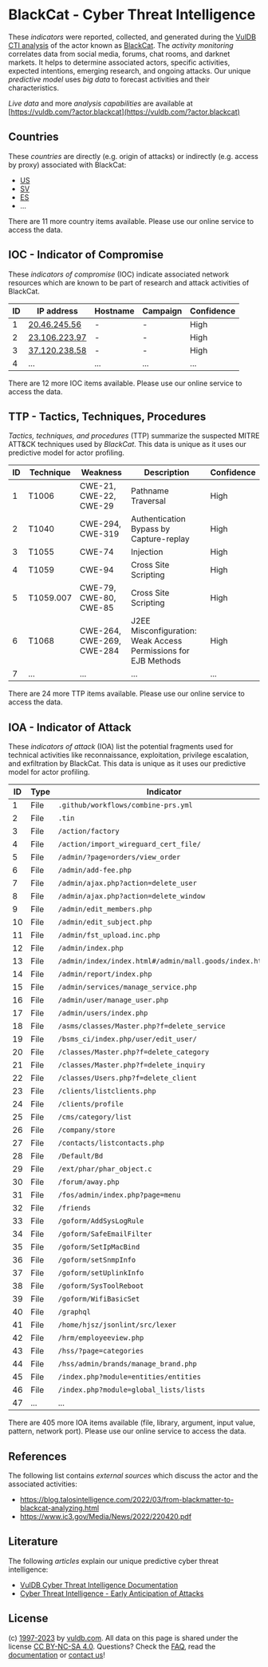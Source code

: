 # BlackCat - Cyber Threat Intelligence

These _indicators_ were reported, collected, and generated during the [VulDB CTI analysis](https://vuldb.com/?kb.cti) of the actor known as [BlackCat](https://vuldb.com/?actor.blackcat). The _activity monitoring_ correlates data from social media, forums, chat rooms, and darknet markets. It helps to determine associated actors, specific activities, expected intentions, emerging research, and ongoing attacks. Our unique _predictive model_ uses _big data_ to forecast activities and their characteristics.

_Live data_ and more _analysis capabilities_ are available at [https://vuldb.com/?actor.blackcat](https://vuldb.com/?actor.blackcat)

## Countries

These _countries_ are directly (e.g. origin of attacks) or indirectly (e.g. access by proxy) associated with BlackCat:

* [US](https://vuldb.com/?country.us)
* [SV](https://vuldb.com/?country.sv)
* [ES](https://vuldb.com/?country.es)
* ...

There are 11 more country items available. Please use our online service to access the data.

## IOC - Indicator of Compromise

These _indicators of compromise_ (IOC) indicate associated network resources which are known to be part of research and attack activities of BlackCat.

ID | IP address | Hostname | Campaign | Confidence
-- | ---------- | -------- | -------- | ----------
1 | [20.46.245.56](https://vuldb.com/?ip.20.46.245.56) | - | - | High
2 | [23.106.223.97](https://vuldb.com/?ip.23.106.223.97) | - | - | High
3 | [37.120.238.58](https://vuldb.com/?ip.37.120.238.58) | - | - | High
4 | ... | ... | ... | ...

There are 12 more IOC items available. Please use our online service to access the data.

## TTP - Tactics, Techniques, Procedures

_Tactics, techniques, and procedures_ (TTP) summarize the suspected MITRE ATT&CK techniques used by _BlackCat_. This data is unique as it uses our predictive model for actor profiling.

ID | Technique | Weakness | Description | Confidence
-- | --------- | -------- | ----------- | ----------
1 | T1006 | CWE-21, CWE-22, CWE-29 | Pathname Traversal | High
2 | T1040 | CWE-294, CWE-319 | Authentication Bypass by Capture-replay | High
3 | T1055 | CWE-74 | Injection | High
4 | T1059 | CWE-94 | Cross Site Scripting | High
5 | T1059.007 | CWE-79, CWE-80, CWE-85 | Cross Site Scripting | High
6 | T1068 | CWE-264, CWE-269, CWE-284 | J2EE Misconfiguration: Weak Access Permissions for EJB Methods | High
7 | ... | ... | ... | ...

There are 24 more TTP items available. Please use our online service to access the data.

## IOA - Indicator of Attack

These _indicators of attack_ (IOA) list the potential fragments used for technical activities like reconnaissance, exploitation, privilege escalation, and exfiltration by BlackCat. This data is unique as it uses our predictive model for actor profiling.

ID | Type | Indicator | Confidence
-- | ---- | --------- | ----------
1 | File | `.github/workflows/combine-prs.yml` | High
2 | File | `.tin` | Low
3 | File | `/action/factory` | High
4 | File | `/action/import_wireguard_cert_file/` | High
5 | File | `/admin/?page=orders/view_order` | High
6 | File | `/admin/add-fee.php` | High
7 | File | `/admin/ajax.php?action=delete_user` | High
8 | File | `/admin/ajax.php?action=delete_window` | High
9 | File | `/admin/edit_members.php` | High
10 | File | `/admin/edit_subject.php` | High
11 | File | `/admin/fst_upload.inc.php` | High
12 | File | `/admin/index.php` | High
13 | File | `/admin/index/index.html#/admin/mall.goods/index.html` | High
14 | File | `/admin/report/index.php` | High
15 | File | `/admin/services/manage_service.php` | High
16 | File | `/admin/user/manage_user.php` | High
17 | File | `/admin/users/index.php` | High
18 | File | `/asms/classes/Master.php?f=delete_service` | High
19 | File | `/bsms_ci/index.php/user/edit_user/` | High
20 | File | `/classes/Master.php?f=delete_category` | High
21 | File | `/classes/Master.php?f=delete_inquiry` | High
22 | File | `/classes/Users.php?f=delete_client` | High
23 | File | `/clients/listclients.php` | High
24 | File | `/clients/profile` | High
25 | File | `/cms/category/list` | High
26 | File | `/company/store` | High
27 | File | `/contacts/listcontacts.php` | High
28 | File | `/Default/Bd` | Medium
29 | File | `/ext/phar/phar_object.c` | High
30 | File | `/forum/away.php` | High
31 | File | `/fos/admin/index.php?page=menu` | High
32 | File | `/friends` | Medium
33 | File | `/goform/AddSysLogRule` | High
34 | File | `/goform/SafeEmailFilter` | High
35 | File | `/goform/SetIpMacBind` | High
36 | File | `/goform/setSnmpInfo` | High
37 | File | `/goform/setUplinkInfo` | High
38 | File | `/goform/SysToolReboot` | High
39 | File | `/goform/WifiBasicSet` | High
40 | File | `/graphql` | Medium
41 | File | `/home/hjsz/jsonlint/src/lexer` | High
42 | File | `/hrm/employeeview.php` | High
43 | File | `/hss/?page=categories` | High
44 | File | `/hss/admin/brands/manage_brand.php` | High
45 | File | `/index.php?module=entities/entities` | High
46 | File | `/index.php?module=global_lists/lists` | High
47 | ... | ... | ...

There are 405 more IOA items available (file, library, argument, input value, pattern, network port). Please use our online service to access the data.

## References

The following list contains _external sources_ which discuss the actor and the associated activities:

* https://blog.talosintelligence.com/2022/03/from-blackmatter-to-blackcat-analyzing.html
* https://www.ic3.gov/Media/News/2022/220420.pdf

## Literature

The following _articles_ explain our unique predictive cyber threat intelligence:

* [VulDB Cyber Threat Intelligence Documentation](https://vuldb.com/?kb.cti)
* [Cyber Threat Intelligence - Early Anticipation of Attacks](https://www.scip.ch/en/?labs.20201022)

## License

(c) [1997-2023](https://vuldb.com/?kb.changelog) by [vuldb.com](https://vuldb.com/?kb.about). All data on this page is shared under the license [CC BY-NC-SA 4.0](https://creativecommons.org/licenses/by-nc-sa/4.0/). Questions? Check the [FAQ](https://vuldb.com/?kb.faq), read the [documentation](https://vuldb.com/?kb) or [contact us](https://vuldb.com/?contact)!
